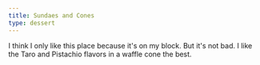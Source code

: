 ```yaml
---
title: Sundaes and Cones
type: dessert
---
```

I think I only like this place because it's on my block. But it's not bad. I like the Taro and Pistachio flavors in a waffle cone the best.
